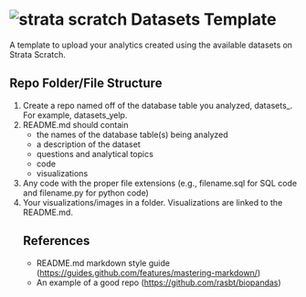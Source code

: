 # ![strata scratch](visualization/stratascratch.jpg) Datasets Template
A template to upload your analytics created using the available datasets on Strata Scratch.

## Repo Folder/File Structure
1. Create a repo named off of the database table you analyzed, datasets_<table name>. For example, datasets_yelp.
2. README.md should contain 
    * the names of the database table(s) being analyzed
    * a description of the dataset
    * questions and analytical topics
    * code
    * visualizations
3. Any code with the proper file extensions (e.g., filename.sql for SQL code and filename.py for python code) 
4. Your visualizations/images in a folder. Visualizations are linked to the README.md.
  
## References
- README.md markdown style guide (https://guides.github.com/features/mastering-markdown/)
- An example of a good repo (https://github.com/rasbt/biopandas)
